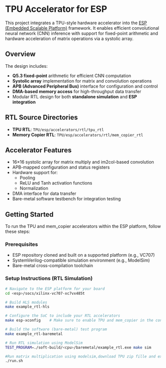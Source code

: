 # TPU Accelerator for ESP

This project integrates a TPU-style hardware accelerator into the [ESP (Embedded Scalable Platform)](https://www.esp.cs.columbia.edu/) framework. It enables efficient convolutional neural network (CNN) inference with support for fixed-point arithmetic and hardware acceleration of matrix operations via a systolic array.

## Overview

The design includes:

- **Q5.3 fixed-point** arithmetic for efficient CNN computation
- **Systolic array** implementation for matrix and convolution operations
- **APB (Advanced Peripheral Bus)** interface for configuration and control
- **DMA-based memory access** for high-throughput data transfer
- Modular RTL design for both **standalone simulation** and **ESP integration**

## RTL Source Directories

- **TPU RTL**: `TPU/esp/accelerators/rtl/tpu_rtl`
- **Memory Copier RTL**: `TPU/esp/accelerators/rtl/mem_copier_rtl`

## Accelerator Features

- 16×16 systolic array for matrix multiply and im2col-based convolution
- APB-mapped configuration and status registers
- Hardware support for:
  - Pooling
  - ReLU and Tanh activation functions
  - Normalization
- DMA interface for data transfer
- Bare-metal software testbench for integration testing

## Getting Started

To run the TPU and mem_copier accelerators within the ESP platform, follow these steps:

### Prerequisites

- ESP repository cloned and built on a supported platform (e.g., VC707)
- SystemVerilog-compatible simulation environment (e.g., ModelSim)
- Bare-metal cross-compilation toolchain

### Setup Instructions (RTL Simulation)

```bash
# Navigate to the ESP platform for your board
cd <esp>/socs/xilinx-vc707-xc7vx485t

# Build HLS modules 
make example_rtl-hls

# Configure the SoC to include your RTL accelerators
make esp-xconfig    # Make sure to enable TPU and mem_copier in the config menu

# Build the software (bare-metal) test program
make example_rtl-baremetal

# Run RTL simulation using ModelSim
TEST_PROGRAM=./soft-build/<cpu>/baremetal/example_rtl.exe make sim

#Run matrix multiplication using modelsim,download TPU zip fille and execute in qsim file, top
./run.sh  
 
